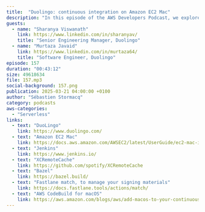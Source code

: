 ```yaml
---
title:  "Duolingo: continuous integration on Amazon EC2 Mac"
description: "In this episode of the AWS Developers Podcast, we explore how Duolingo—the app with 100 million monthly active users—optimized its CI/CD infrastructure to handle builds for 300 pull requests every week. Sharanya Viswanath and Murtaza Javaid explain how their platform engineering team reduced build times from 50 minutes to just 16 minutes by migrating to Amazon EC2 Mac and implementing advanced autoscaling and caching strategies. We also discuss the importance of modularization, macOS and Xcode version management, and automation with Fastlane to make the process more robust and efficient. An interesting discussion on the technical challenges and solutions put in place to ensure resilience and stability for iOS builds at scale."
guests:
  - name: "Sharanya Viswanath"
    link: https://www.linkedin.com/in/sharanyav/
    title: "Senior Engineering Manager, Duolingo"
  - name: "Murtaza Javaid"
    link: https://www.linkedin.com/in/murtaza64/
    title: "Software Engineer, Duolingo"
episode: 157
duration: "00:43:12" 
size: 49618634
file: 157.mp3	
social-background: 157.png
publication: 2025-03-21 04:00:00 +0100
author: "Sébastien Stormacq"
category: podcasts
aws-categories:
  - "Serverless"
links:
  - text: "DuoLingo"
    link: https://www.duolingo.com/
  - text: "Amazon EC2 Mac"
    link: https://docs.aws.amazon.com/AWSEC2/latest/UserGuide/ec2-mac-instances.html
  - text: "Jenkins"
    link: https://www.jenkins.io/
  - text: "XCRemoteCache"
    link: https://github.com/spotify/XCRemoteCache
  - text: "Bazel"
    link: https://bazel.build/
  - text: "Fastlane match, to manage your signing materials"
    link: https://docs.fastlane.tools/actions/match/
  - text: "AWS CodeBuild for macOS"
    link: https://aws.amazon.com/blogs/aws/add-macos-to-your-continuous-integration-pipelines-with-aws-codebuild/
---
```

